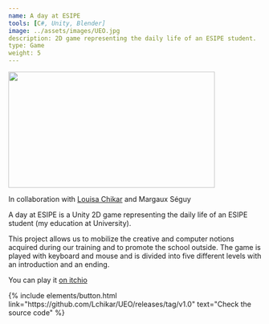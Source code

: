 ```yaml
---
name: A day at ESIPE
tools: [C#, Unity, Blender]
image: ../assets/images/UEO.jpg
description: 2D game representing the daily life of an ESIPE student.
type: Game
weight: 5
---
```


<img src="../../assets/images/journee_esipe.gif" width=411 height=231/>

<p>In collaboration with <a href="https://github.com/Lchikar" target="_blank">Louisa Chikar</a> and Margaux Séguy</p>

A day at ESIPE is a Unity 2D game representing the daily life of an ESIPE student (my education at
University). 

This project allows us to mobilize the creative and computer notions acquired during our training and to promote the school outside. The game is played with keyboard and mouse and is divided into five different levels with an introduction and an ending. 

You can play it <a href="https://lupiote.itch.io/une-journe-lesipe" target="_blank">on itchio</a>

<p class="text-center">
{% include elements/button.html link="https://github.com/Lchikar/UEO/releases/tag/v1.0" text="Check the source code" %}
</p>
